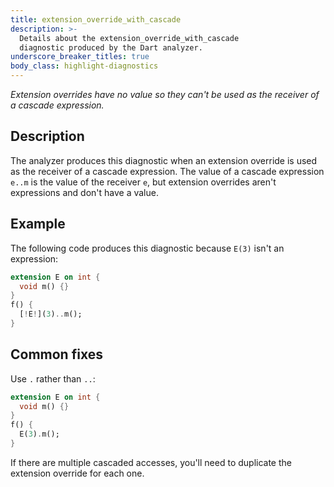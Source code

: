 ```yaml
---
title: extension_override_with_cascade
description: >-
  Details about the extension_override_with_cascade
  diagnostic produced by the Dart analyzer.
underscore_breaker_titles: true
body_class: highlight-diagnostics
---
```


_Extension overrides have no value so they can't be used as the receiver of a
cascade expression._

## Description

The analyzer produces this diagnostic when an extension override is used as
the receiver of a cascade expression. The value of a cascade expression
`e..m` is the value of the receiver `e`, but extension overrides aren't
expressions and don't have a value.

## Example

The following code produces this diagnostic because `E(3)` isn't an
expression:

```dart
extension E on int {
  void m() {}
}
f() {
  [!E!](3)..m();
}
```

## Common fixes

Use `.` rather than `..`:

```dart
extension E on int {
  void m() {}
}
f() {
  E(3).m();
}
```

If there are multiple cascaded accesses, you'll need to duplicate the
extension override for each one.
